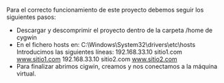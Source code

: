 Para el correcto funcionamiento de este proyecto debemos seguir los siguientes
pasos:
- Descargar y descomprimir el proyecto dentro de la carpeta /home de cygwin
- En el fichero hosts en:
  C:\Windows\System32\drivers\etc\hosts
  Introducimos las siguientes líneas:
  192.168.33.10 sitio1.com www.sitio1.com
  192.168.33.10 sitio2.com www.sitio2.com
- Para finalizar abrimos cigwin, creamos y nos conectamos a la máquina virtual.
